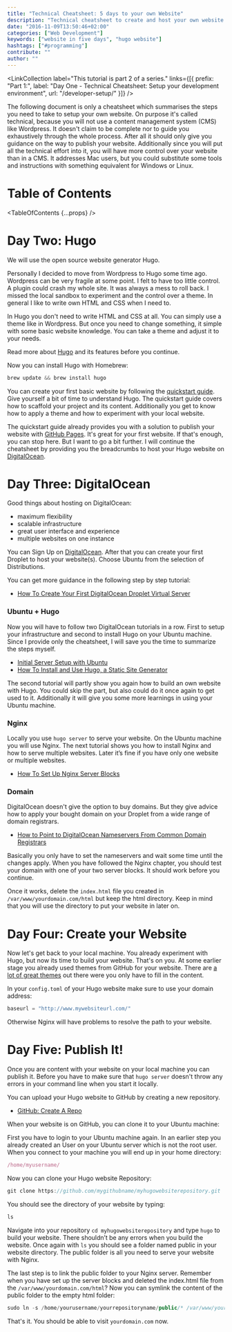 ```yaml
---
title: "Technical Cheatsheet: 5 days to your own Website"
description: "Technical cheatsheet to create and host your own website in five days. You will learn how to use Hugo and DigitalOcean to publish your website online. Hugo is a static website generator to..."
date: "2016-11-09T13:50:46+02:00"
categories: ["Web Development"]
keywords: ["website in five days", "hugo website"]
hashtags: ["#programming"]
contribute: ""
author: ""
---
```


<Sponsorship />

<LinkCollection label="This tutorial is part 2 of a series." links={[{ prefix: "Part 1:", label: "Day One - Technical Cheatsheet: Setup your development environment", url: "/developer-setup/" }]} />

The following document is only a cheatsheet which summarises the steps you need to take to setup your own website. On purpose it's called technical, because you will not use a content management system (CMS) like Wordpress. It doesn't claim to be complete nor to guide you exhaustively through the whole process. After all it should only give you guidance on the way to publish your website. Additionally since you will put all the technical effort into it, you will have more control over your website than in a CMS. It addresses Mac users, but you could substitute some tools and instructions with something equivalent for Windows or Linux.

# Table of Contents

<TableOfContents {...props} />

# Day Two: Hugo

We will use the open source website generator Hugo.

Personally I decided to move from Wordpress to Hugo some time ago. Wordpress can be very fragile at some point. I felt to have too little control. A plugin could crash my whole site. It was always a mess to roll back. I missed the local sandbox to experiment and the control over a theme. In general I like to write own HTML and CSS when I need to.

In Hugo you don't need to write HTML and CSS at all. You can simply use a theme like in Wordpress. But once you need to change something, it simple with some basic website knowledge. You can take a theme and adjust it to your needs.

Read more about [Hugo](https://gohugo.io/) and its features before you continue.

Now you can install Hugo with Homebrew:

```javascript
brew update && brew install hugo
```

You can create your first basic website by following the [quickstart guide](https://gohugo.io/overview/quickstart/). Give yourself a bit of time to understand Hugo. The quickstart guide covers how to scaffold your project and its content. Additionally you get to know how to apply a theme and how to experiment with your local website.

The quickstart guide already provides you with a solution to publish your website with [GitHub Pages](https://pages.github.com/). It's great for your first website. If that's enough, you can stop here. But I want to go a bit further. I will continue the cheatsheet by providing you the breadcrumbs to host your Hugo website on [DigitalOcean](https://m.do.co/c/fb27c90322f3).

# Day Three: DigitalOcean

Good things about hosting on DigitalOcean:

* maximum flexibility
* scalable infrastructure
* great user interface and experience
* multiple websites on one instance

You can Sign Up on [DigitalOcean](https://m.do.co/c/fb27c90322f3). After that you can create your first Droplet to host your website(s). Choose Ubuntu from the selection of Distributions.

You can get more guidance in the following step by step tutorial:

* [How To Create Your First DigitalOcean Droplet Virtual Server](https://www.digitalocean.com/community/tutorials/how-to-create-your-first-digitalocean-droplet-virtual-server)

### Ubuntu + Hugo

Now you will have to follow two DigitalOcean tutorials in a row. First to setup your infrastructure and second to install Hugo on your Ubuntu machine. Since I provide only the cheatsheet, I will save you the time to summarize the steps myself.

* [Initial Server Setup with Ubuntu](https://www.digitalocean.com/community/tutorials/initial-server-setup-with-ubuntu-14-04)
* [How To Install and Use Hugo, a Static Site Generator](https://www.digitalocean.com/community/tutorials/how-to-install-and-use-hugo-a-static-site-generator-on-ubuntu-14-04)

The second tutorial will partly show you again how to build an own website with Hugo. You could skip the part, but also could do it once again to get used to it. Additionally it will give you some more learnings in using your Ubuntu machine.

### Nginx

Locally you use `hugo server` to serve your website. On the Ubuntu machine you will use Nginx. The next tutorial shows you how to install Nginx and how to serve multiple websites. Later it’s fine if you have only one website or multiple websites.

* [How To Set Up Nginx Server Blocks](https://www.digitalocean.com/community/tutorials/how-to-set-up-nginx-server-blocks-virtual-hosts-on-ubuntu-14-04-lts)

### Domain

DigitalOcean doesn't give the option to buy domains. But they give advice how to apply your bought domain on your Droplet from a wide range of domain registrars.

* [How to Point to DigitalOcean Nameservers From Common Domain Registrars](https://www.digitalocean.com/community/tutorials/how-to-point-to-digitalocean-nameservers-from-common-domain-registrars)

Basically you only have to set the nameservers and wait some time until the changes apply. When you have followed the Nginx chapter, you should test your domain with one of your two server blocks. It should work before you continue.

Once it works, delete the `index.html` file you created in `/var/www/yourdomain.com/html` but keep the html directory. Keep in mind that you will use the directory to put your website in later on.

# Day Four: Create your Website

Now let's get back to your local machine. You already experiment with Hugo, but now its time to build your website. That's on you. At some earlier stage you already used themes from GitHub for your website. There are [a lot of great themes](http://themes.gohugo.io/) out there were you only have to fill in the content.

In your `config.toml` of your Hugo website make sure to use your domain address:

```javascript
baseurl = "http://www.mywebsiteurl.com/"
```

Otherwise Nginx will have problems to resolve the path to your website.

# Day Five: Publish It!

Once you are content with your website on your local machine you can publish it. Before you have to make sure that `hugo server` doesn't throw any errors in your command line when you start it locally.

You can upload your Hugo website to GitHub by creating a new repository.

* [GitHub: Create A Repo](https://help.github.com/articles/create-a-repo/)

When your website is on GitHub, you can clone it to your Ubuntu machine:

First you have to login to your Ubuntu machine again. In an earlier step you already created an User on your Ubuntu server which is not the root user. When you connect to your machine you will end up in your home directory:

```javascript
/home/myusername/
```

Now you can clone your Hugo website Repository:

```javascript
git clone https://github.com/mygithubname/myhugowebsiterepository.git
```

You should see the directory of your website by typing:

```javascript
ls
```

Navigate into your repository `cd myhugowebsiterepository` and type `hugo` to build your website. There shouldn’t be any errors when you build the website. Once again with `ls` you should see a folder named public in your website directory. The public folder is all you need to serve your website with Nginx.

The last step is to link the public folder to your Nginx server. Remember when you have set up the server blocks and deleted the index.html file from the `/var/www/yourdomain.com/html`? Now you can symlink the content of the public folder to the empty html folder:

```javascript
sudo ln -s /home/yourusername/yourrepositoryname/public/* /var/www/yourdomain.com/html
```

That's it. You should be able to visit `yourdomain.com` now.
